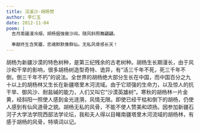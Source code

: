 ```yaml
---
title: 浣溪沙·胡杨赞
author: 李仁玉
date: 2012-11-04
poem: |
  吉月南疆漫冷烟，胡杨倔强傲沙间。随风斜照舞翩翩。

  奉献终生含笑靥，忠魂默默像群仙。无私风骨感长天！
---
```


胡杨为新疆沙漠的特色树种，是第三纪残余的古老树种。胡杨生长期漫长，由于风沙和干旱的影响，很多胡杨树造型奇特、诡异，有“活三千年不死，死三千年不倒，倒三千年不朽”的说法。全世界的胡杨绝大部分生长在中国，而中国百分之九十以上的胡杨林又生长在新疆塔里木河流域。由于它顽强的生命力，以及惊人的抗干旱、御风沙、耐盐碱的能力，人们又叫它“沙漠英雄树”。寒秋的胡杨林一片金黄，经斜阳一照使人感到金光涟漪，风情无限。即使已经干枯和倒下的胡杨，仍使人感到有仙风道骨之貌。胡杨无私的风骨，不能不使人赞美和颂扬。因参加新疆石河子大学法学院西部法学论坛，我和夫人得以目睹南疆塔里木河流域的胡杨林，有感于胡杨的风骨，特填词以记。
